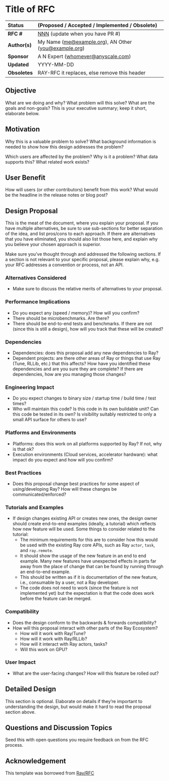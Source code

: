 # Title of RFC

| Status        | (Proposed / Accepted / Implemented / Obsolete)       |
:-------------- |:---------------------------------------------------- |
| **RFC #**     | [NNN](https://github.com/Ray/community/pull/NNN) (update when you have PR #)|
| **Author(s)** | My Name (me@example.org), AN Other (you@example.org) |
| **Sponsor**   | A N Expert (whomever@anyscale.com)                 |
| **Updated**   | YYYY-MM-DD                                           |
| **Obsoletes** | RAY-RFC it replaces, else remove this header          |

## Objective

What are we doing and why? What problem will this solve? What are the goals and
non-goals? This is your executive summary; keep it short, elaborate below.

## Motivation

Why this is a valuable problem to solve? What background information is needed
to show how this design addresses the problem?

Which users are affected by the problem? Why is it a problem? What data supports
this? What related work exists?

## User Benefit

How will users (or other contributors) benefit from this work? What would be the
headline in the release notes or blog post?

## Design Proposal

This is the meat of the document, where you explain your proposal. If you have
multiple alternatives, be sure to use sub-sections for better separation of the
idea, and list pros/cons to each approach. If there are alternatives that you
have eliminated, you should also list those here, and explain why you believe
your chosen approach is superior.

Make sure you’ve thought through and addressed the following sections. If a section is not relevant to your specific proposal, please explain why, e.g. your RFC addresses a convention or process, not an API.


### Alternatives Considered
* Make sure to discuss the relative merits of alternatives to your proposal.

### Performance Implications
* Do you expect any (speed / memory)? How will you confirm?
* There should be microbenchmarks. Are there?
* There should be end-to-end tests and benchmarks. If there are not (since this is still a design), how will you track that these will be created?

### Dependencies
* Dependencies: does this proposal add any new dependencies to Ray?
* Dependent projects: are there other areas of Ray or things that use Ray (Tune, RLLib, etc.) that this affects? How have you identified these dependencies and are you sure they are complete? If there are dependencies, how are you managing those changes?

### Engineering Impact
* Do you expect changes to binary size / startup time / build time / test times?
* Who will maintain this code? Is this code in its own buildable unit? Can this code be tested in its own? Is visibility suitably restricted to only a small API surface for others to use?

### Platforms and Environments
* Platforms: does this work on all platforms supported by Ray? If not, why is that ok? 
* Execution environments (Cloud services, accelerator hardware): what impact do you expect and how will you confirm?

### Best Practices
* Does this proposal change best practices for some aspect of using/developing Ray? How will these changes be communicated/enforced?

### Tutorials and Examples
* If design changes existing API or creates new ones, the design owner should create end-to-end examples (ideally, a tutorial) which reflects how new feature will be used. Some things to consider related to the tutorial:
    - The minimum requirements for this are to consider how this would be used with the existing Ray core APIs, such as Ray `actor`, `task`, and `ray.remote`.
    - It should show the usage of the new feature in an end to end example. Many new features have unexpected effects in parts far away from the place of change that can be found by running through an end-to-end example. 
    - This should be written as if it is documentation of the new feature, i.e., consumable by a user, not a Ray developer. 
    - The code does not need to work (since the feature is not implemented yet) but the expectation is that the code does work before the feature can be merged. 

### Compatibility
* Does the design conform to the backwards & forwards compatibility?
* How will this proposal interact with other parts of the Ray Ecosystem?
    - How will it work with Ray/Tune?
    - How will it work with Ray/RLLib?
    - How will it interact with Ray actors, tasks?
    - Will this work on GPU?

### User Impact
* What are the user-facing changes? How will this feature be rolled out?

## Detailed Design

This section is optional. Elaborate on details if they’re important to
understanding the design, but would make it hard to read the proposal section
above.

## Questions and Discussion Topics

Seed this with open questions you require feedback on from the RFC process.


## Acknowledgement

This template was borrowed from [Ray/RFC](https://github.com/Ray/community)
